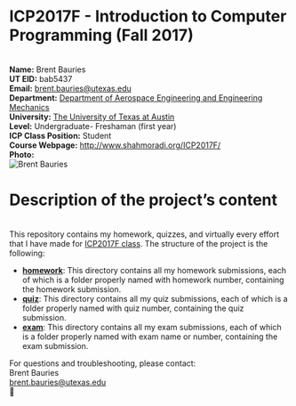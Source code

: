 # ICP2017F - Introduction to Computer Programming (Fall 2017)  
<br> **Name:** Brent Bauries
<br> **UT EID:** bab5437
<br> **Email:** brent.bauries@utexas.edu
<br> **Department:** [Department of Aerospace Engineering and Engineering Mechanics](http://www.ae.utexas.edu/)
<br> **University:** [The University of Texas at Austin](https://www.utexas.edu/)
<br> **Level:** Undergraduate- Freshaman (first year)
<br> **ICP Class Position:** Student
<br> **Course Webpage:** http://www.shahmoradi.org/ICP2017F/
<br> **Photo:** 
<br> ![Brent Bauries](https://github.com/brentbauries/ICP2017F/blob/master/redone2-1.jpg)

# Description of the project’s content
<br> This repository contains my homework, quizzes, and virtually every effort that I have made for [ICP2017F class](http://www.shahmoradi.org/ICP2017F/). The structure of the project is the following:
* **[homework](https://github.com/brentbauries/ICP2017F/tree/master/Homework)**:
This directory contains all my homework submissions, each of which is a folder properly named with homework number, containing the homework submission.
* **[quiz](https://github.com/brentbauries/ICP2017F/tree/master/Quizzes)**: 
This directory contains all my quiz submissions, each of which is a folder properly named with quiz number, containing the quiz submission.
* **[exam](https://github.com/brentbauries/ICP2017F/tree/master/Exams)**: 
This directory contains all my exam submissions, each of which is a folder properly named with exam name or number, containing the exam submission.

For questions and troubleshooting, please contact:
<br> Brent Bauries   
brent.bauries@utexas.edu   
:metal:
